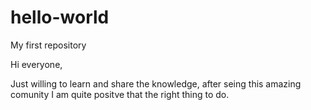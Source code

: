# hello-world


My first repository



Hi everyone,

Just willing to learn and share the knowledge, after seing this amazing comunity I am quite positve that the right thing to do.
